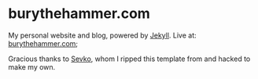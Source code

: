 # burythehammer.com

My personal website and blog, powered by [Jekyll](http://jekyllrb.com/). Live at: [burythehammer.com](http://burythehammer.com/);

Gracious thanks to [Sevko](http://sevko.io), whom I ripped this template from and hacked to make my own.
